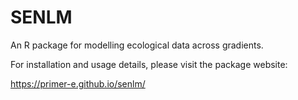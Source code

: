 # SENLM

An R package for modelling ecological data across gradients.

For installation and usage details, please visit the package website:

  https://primer-e.github.io/senlm/
